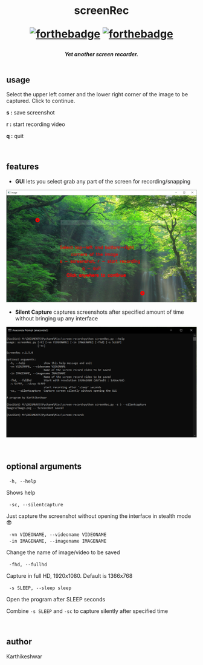 <h1 align="center">screenRec


[![forthebadge](https://forthebadge.com/images/badges/made-with-python.svg)](https://forthebadge.com)
[![forthebadge](https://forthebadge.com/images/badges/powered-by-electricity.svg)](https://forthebadge.com)

</h1>

<h5 align="center">Yet another screen recorder.
<br>

<br>

## usage

Select the upper left corner and the lower right corner of the image to be captured.
Click to continue.

__s :__ save screenshot

**r :** start recording video

**q :** quit

<br>

## features
* **GUI** lets you select grab any part of the screen for recording/snapping


![screenshot of GUI](/Images/screenshotGUI.jpg)


* **Silent Capture** captures screenshots after specified amount of time without bringing up any interface


![screenshot of CLI](/Images/screenshotCLI.png)


<br>

## optional arguments
` -h, --help`

Shows help

` -sc, --silentcapture`

Just capture the screenshot without opening the interface in stealth mode 😎

` -vn VIDEONAME, --videoname VIDEONAME`<br>
` -in IMAGENAME, --imagename IMAGENAME`

Change the name of image/video to be saved

` -fhd, --fullhd`

Capture in full HD, 1920x1080. Default is 1366x768

` -s SLEEP, --sleep sleep`

Open the program after SLEEP seconds

Combine `-s SLEEP` and `-sc` to capture silently after specified time

<br>

## author

Karthikeshwar
